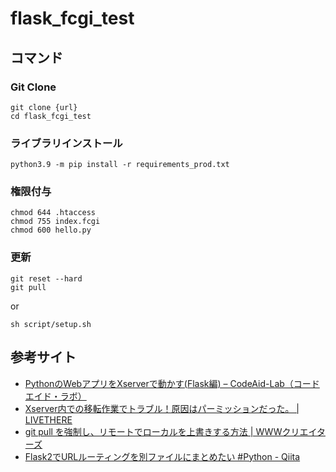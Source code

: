 # flask_fcgi_test

## コマンド

### Git Clone

```
git clone {url}
cd flask_fcgi_test
```

### ライブラリインストール

```
python3.9 -m pip install -r requirements_prod.txt
```

### 権限付与

```
chmod 644 .htaccess
chmod 755 index.fcgi
chmod 600 hello.py
```

### 更新
```
git reset --hard
git pull
```

or

```
sh script/setup.sh
```

## 参考サイト
- [PythonのWebアプリをXserverで動かす(Flask編) – CodeAid-Lab（コードエイド・ラボ）](https://codeaid.jp/webapp-xserver/)  
- [Xserver内での移転作業でトラブル！原因はパーミッションだった。 | LIVETHERE](https://livethere.net/web_design/xserver_move)  
- [git pull を強制し、リモートでローカルを上書きする方法 | WWWクリエイターズ](https://www-creators.com/archives/1097#git_reset_w_hyphenhard)
- [Flask2でURLルーティングを別ファイルにまとめたい #Python - Qiita](https://qiita.com/miyakiyo/items/34617adaf77acf8b4511)  
